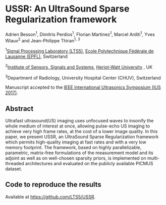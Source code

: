 # USSR: An UltraSound Sparse Regularization framework
[Ecole Polytechnique Fédérale de Lausanne (EPFL)]: http://www.epfl.ch/
[Signal Processing Laboratory (LTS5)]: http://lts5www.epfl.ch
[IEEE International Ultrasonics Symposium (IUS 2017)]: http://ewh.ieee.org/conf/ius/2017/
[Institute of Sensors, Signals and Systems]: https://www.hw.ac.uk/schools/engineering-physical-sciences/institutes/sensors-signals-systems/basp.htm
[Heriot-Watt University]:https://www.hw.ac.uk/


Adrien Besson<sup>1</sup>, Dimitris Perdios<sup>1</sup>, Florian Martinez<sup>1</sup>, Marcel Arditi<sup>1</sup>, Yves Wiaux<sup>2</sup> and Jean-Philippe Thiran<sup>1, 3</sup>

<sup>1</sup>[Signal Processing Laboratory (LTS5)], [Ecole Polytechnique Fédérale de Lausanne (EPFL)], Switzerland

<sup>2</sup>[Institute of Sensors, Signals and Systems], [Heriot-Watt University] , UK

<sup>3</sup>Department of Radiology, University Hospital Center (CHUV), Switzerland

Manuscript accepted to the [IEEE International Ultrasonics Symposium (IUS 2017)].

## Abstract
Ultrafast ultrasound(US) imaging uses unfocused waves to insonify the whole medium of interest at once, allowing pulse-echo US imaging to achieve very high frame rates, at the cost of a lower image quality. In this paper, we present USSR, an UltraSound Sparse Regularization framework which permits high-quality imaging at fast rates and with a very low memory footprint. The framework, based on highly parallelizable, parametric, matrix-free formulations of the measurement model and its adjoint as well as on well-chosen sparsity priors, is implemented on multi-threaded architectures and evaluated on the publicly available PICMUS dataset.

## Code to reproduce the results
Available at https://github.com/LTS5/USSR.
